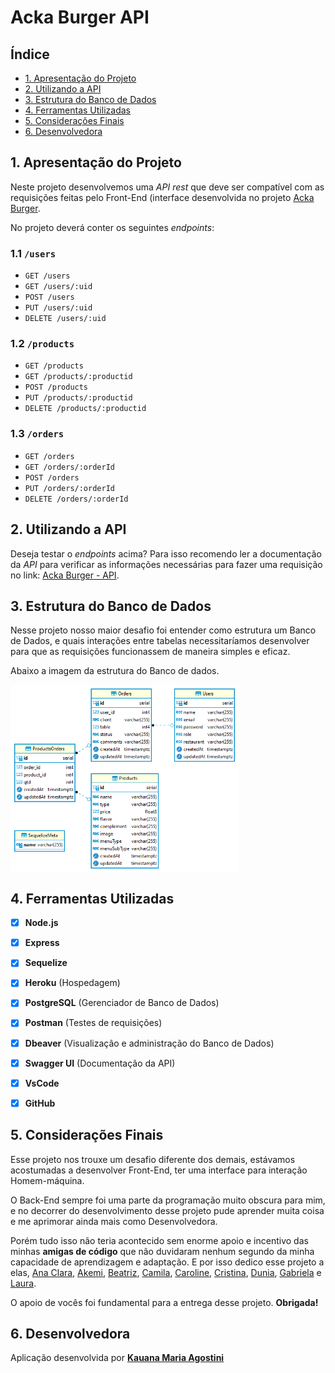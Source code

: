 # Acka Burger API

## Índice

* [1. Apresentação do Projeto](#1-apresentação-do-projeto)
* [2. Utilizando a API](#2-utilizando-a-API)
* [3. Estrutura do Banco de Dados](#3-estrutura-do-banco-de-dados)
* [4. Ferramentas Utilizadas](#4-ferramentas-utilizadas)
* [5. Considerações Finais](#5-considerações-finais)
* [6. Desenvolvedora](#6-desenvolvedora)


## 1. Apresentação do Projeto

Neste projeto desenvolvemos uma _API rest_ que deve ser compatível com as requisições feitas pelo Front-End (interface desenvolvida no projeto [Acka Burger](https://acka-burger.vercel.app/).

No projeto deverá conter os seguintes _endpoints_:

### 1.1 `/users`
* `GET /users`
* `GET /users/:uid`
* `POST /users`
* `PUT /users/:uid`
* `DELETE /users/:uid`

### 1.2 `/products`

* `GET /products`
* `GET /products/:productid`
* `POST /products`
* `PUT /products/:productid`
* `DELETE /products/:productid`

### 1.3 `/orders`

* `GET /orders`
* `GET /orders/:orderId`
* `POST /orders`
* `PUT /orders/:orderId`
* `DELETE /orders/:orderId`


## 2. Utilizando a API

Deseja testar o _endpoints_ acima?
Para isso recomendo ler a documentação da _API_ para verificar as informações necessárias para fazer uma requisição no link: [Acka Burger - API](https://bq-acka-burger.herokuapp.com/).


## 3. Estrutura do Banco de Dados

Nesse projeto nosso maior desafio foi entender como estrutura um Banco de Dados, e quais interações entre tabelas necessitaríamos desenvolver para que as requisições funcionassem de maneira simples e eficaz.

Abaixo a imagem da estrutura do Banco de dados.
<br/>
<p>
  <img align="center" src="./img/Readme/Diagrama.png" height="300px"/>
</p>

## 4. Ferramentas Utilizadas

- [x] **Node.js**
- [x] **Express**
- [x] **Sequelize**
- [x] **Heroku** (Hospedagem)
- [x] **PostgreSQL** (Gerenciador de Banco de Dados)
- [x] **Postman** (Testes de requisições)
- [x] **Dbeaver** (Visualização e administração do Banco de Dados)
- [x] **Swagger UI** (Documentação da API)
- [x] **VsCode**
- [x] **GitHub**


## 5. Considerações Finais

Esse projeto nos trouxe um desafio diferente dos demais, estávamos acostumadas a desenvolver Front-End, ter uma interface para interação Homem-máquina.

O Back-End sempre foi uma parte da programação muito obscura para mim, e no decorrer do desenvolvimento desse projeto pude aprender muita coisa e me aprimorar ainda mais como Desenvolvedora. 

Porém tudo isso não teria acontecido sem enorme apoio e incentivo das minhas **amigas de código** que não duvidaram nenhum segundo da minha capacidade de aprendizagem e adaptação.
E por isso dedico esse projeto a elas, [Ana Clara](https://github.com/anaclara-gf), [Akemi](https://github.com/akemimeka), [Beatriz](https://github.com/beatrizpenalva), [Camila](https://github.com/cbalieiro), [Caroline](https://github.com/CarolineSCosta), [Cristina](https://github.com/crismantovani), [Dunia](https://github.com/dunia07), [Gabriela](https://github.com/gabrielasilva1991) e [Laura](https://github.com/LauraDeperon).

O apoio de vocês foi fundamental para a entrega desse projeto. **Obrigada!**

## 6. Desenvolvedora

Aplicação desenvolvida por **[Kauana Maria Agostini](www.linkedin.com/in/kauanaagostini)**
